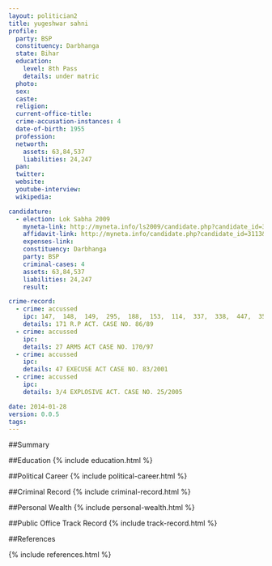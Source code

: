 ```yaml
---
layout: politician2
title: yugeshwar sahni
profile: 
  party: BSP
  constituency: Darbhanga
  state: Bihar
  education: 
    level: 8th Pass
    details: under matric
  photo: 
  sex: 
  caste: 
  religion: 
  current-office-title: 
  crime-accusation-instances: 4
  date-of-birth: 1955
  profession: 
  networth: 
    assets: 63,84,537
    liabilities: 24,247
  pan: 
  twitter: 
  website: 
  youtube-interview: 
  wikipedia: 

candidature: 
  - election: Lok Sabha 2009
    myneta-link: http://myneta.info/ls2009/candidate.php?candidate_id=3113
    affidavit-link: http://myneta.info/candidate.php?candidate_id=3113&scan=original
    expenses-link: 
    constituency: Darbhanga 
    party: BSP
    criminal-cases: 4
    assets: 63,84,537
    liabilities: 24,247
    result:  

crime-record: 
  - crime: accussed
    ipc: 147,  148,  149,  295,  188,  153,  114,  337,  338,  447,  353,  341,  342,  323,  504,  300,  171(H)
    details: 171 R.P ACT. CASE NO. 86/89 
  - crime: accussed
    ipc: 
    details: 27 ARMS ACT CASE NO. 170/97 
  - crime: accussed
    ipc: 
    details: 47 EXECUSE ACT CASE NO. 83/2001 
  - crime: accussed
    ipc: 
    details: 3/4 EXPLOSIVE ACT. CASE NO. 25/2005 

date: 2014-01-28
version: 0.0.5
tags: 
---
```

##Summary


##Education
{% include education.html %}


##Political Career
{% include political-career.html %}


##Criminal Record
{% include criminal-record.html %}


##Personal Wealth
{% include personal-wealth.html %}


##Public Office Track Record
{% include track-record.html %}


##References


{% include references.html %}